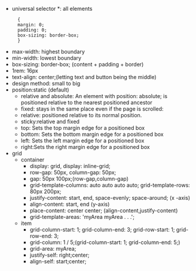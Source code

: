 - universal selector \*: all elements
  ```
    {
    margin: 0;
    padding: 0;
    box-sizing: border-box;
    }
  ```
- max-width: highest boundary
- min-width: lowest boundary
- box-sizing: border-box; (content + padding + border)
- 1rem: 16px
- text-align: center;(letting text and button being the middle)
- design method: small to big
- position:static (default)
  - relative and absolute: An element with position: absolute; is positioned relative to the nearest positioned ancestor
  - fixed: stays in the same place even if the page is scrolled:
  - relative: positioned relative to its normal position.
  - sticky:relative and fixed
  - top: Sets the top margin edge for a positioned box
  - bottom: Sets the bottom margin edge for a positioned box
  - left: Sets the left margin edge for a positioned box
  - right:Sets the right margin edge for a positioned box
- grid
  - container
    - display: grid, display: inline-grid;
    - row-gap: 50px, column-gap: 50px;
    - gap: 50px 100px;(row-gap,column-gap)
    - grid-template-columns: auto auto auto auto; grid-template-rows: 80px 200px;
    - justify-content: start, end, space-evenly; space-around; (x -axis)
    - align-content: start, end (y-axis)
    - place-content: center center; (align-content,justify-content)
    - grid-template-areas: 'myArea myArea . . .';
  - item
    - grid-column-start: 1; grid-column-end: 3; grid-row-start: 1; grid-row-end: 3;
    - grid-column: 1 / 5;(grid-column-start: 1; grid-column-end: 5;)
    - grid-area: myArea;
    - justify-self: right;center;
    - align-self: start;center;
